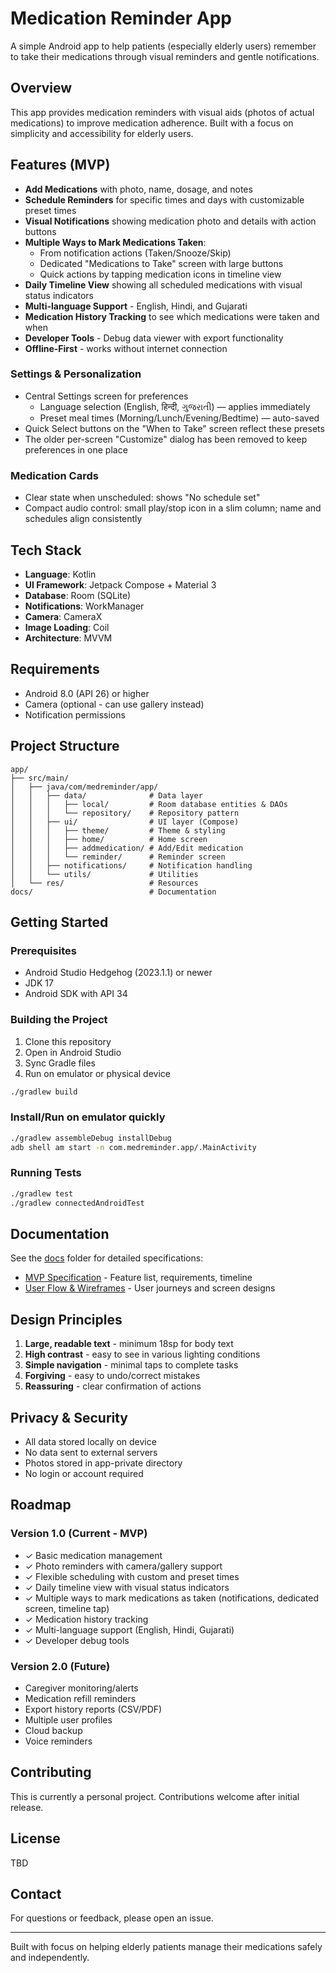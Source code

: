 # Medication Reminder App

A simple Android app to help patients (especially elderly users) remember to take their medications through visual reminders and gentle notifications.

## Overview

This app provides medication reminders with visual aids (photos of actual medications) to improve medication adherence. Built with a focus on simplicity and accessibility for elderly users.

## Features (MVP)

- **Add Medications** with photo, name, dosage, and notes
- **Schedule Reminders** for specific times and days with customizable preset times
- **Visual Notifications** showing medication photo and details with action buttons
- **Multiple Ways to Mark Medications Taken**:
  - From notification actions (Taken/Snooze/Skip)
  - Dedicated "Medications to Take" screen with large buttons
  - Quick actions by tapping medication icons in timeline view
- **Daily Timeline View** showing all scheduled medications with visual status indicators
- **Multi-language Support** - English, Hindi, and Gujarati
- **Medication History Tracking** to see which medications were taken and when
- **Developer Tools** - Debug data viewer with export functionality
- **Offline-First** - works without internet connection

### Settings & Personalization
- Central Settings screen for preferences
  - Language selection (English, हिन्दी, ગુજરાતી) — applies immediately
  - Preset meal times (Morning/Lunch/Evening/Bedtime) — auto-saved
- Quick Select buttons on the "When to Take" screen reflect these presets
- The older per-screen "Customize" dialog has been removed to keep preferences in one place

### Medication Cards
- Clear state when unscheduled: shows "No schedule set"
- Compact audio control: small play/stop icon in a slim column; name and schedules align consistently

## Tech Stack

- **Language**: Kotlin
- **UI Framework**: Jetpack Compose + Material 3
- **Database**: Room (SQLite)
- **Notifications**: WorkManager
- **Camera**: CameraX
- **Image Loading**: Coil
- **Architecture**: MVVM

## Requirements

- Android 8.0 (API 26) or higher
- Camera (optional - can use gallery instead)
- Notification permissions

## Project Structure

```
app/
├── src/main/
│   ├── java/com/medreminder/app/
│   │   ├── data/              # Data layer
│   │   │   ├── local/         # Room database entities & DAOs
│   │   │   └── repository/    # Repository pattern
│   │   ├── ui/                # UI layer (Compose)
│   │   │   ├── theme/         # Theme & styling
│   │   │   ├── home/          # Home screen
│   │   │   ├── addmedication/ # Add/Edit medication
│   │   │   └── reminder/      # Reminder screen
│   │   ├── notifications/     # Notification handling
│   │   └── utils/             # Utilities
│   └── res/                   # Resources
docs/                          # Documentation
```

## Getting Started

### Prerequisites

- Android Studio Hedgehog (2023.1.1) or newer
- JDK 17
- Android SDK with API 34

### Building the Project

1. Clone this repository
2. Open in Android Studio
3. Sync Gradle files
4. Run on emulator or physical device

```bash
./gradlew build
```

### Install/Run on emulator quickly

```bash
./gradlew assembleDebug installDebug
adb shell am start -n com.medreminder.app/.MainActivity
```

### Running Tests

```bash
./gradlew test
./gradlew connectedAndroidTest
```

## Documentation

See the [docs](./docs) folder for detailed specifications:

- [MVP Specification](./docs/medication-reminder-spec.md) - Feature list, requirements, timeline
- [User Flow & Wireframes](./docs/medication-reminder-userflow.md) - User journeys and screen designs

## Design Principles

1. **Large, readable text** - minimum 18sp for body text
2. **High contrast** - easy to see in various lighting conditions
3. **Simple navigation** - minimal taps to complete tasks
4. **Forgiving** - easy to undo/correct mistakes
5. **Reassuring** - clear confirmation of actions

## Privacy & Security

- All data stored locally on device
- No data sent to external servers
- Photos stored in app-private directory
- No login or account required

## Roadmap

### Version 1.0 (Current - MVP)
- ✓ Basic medication management
- ✓ Photo reminders with camera/gallery support
- ✓ Flexible scheduling with custom and preset times
- ✓ Daily timeline view with visual status indicators
- ✓ Multiple ways to mark medications as taken (notifications, dedicated screen, timeline tap)
- ✓ Medication history tracking
- ✓ Multi-language support (English, Hindi, Gujarati)
- ✓ Developer debug tools

### Version 2.0 (Future)
- Caregiver monitoring/alerts
- Medication refill reminders
- Export history reports (CSV/PDF)
- Multiple user profiles
- Cloud backup
- Voice reminders

## Contributing

This is currently a personal project. Contributions welcome after initial release.

## License

TBD

## Contact

For questions or feedback, please open an issue.

---

Built with focus on helping elderly patients manage their medications safely and independently.
